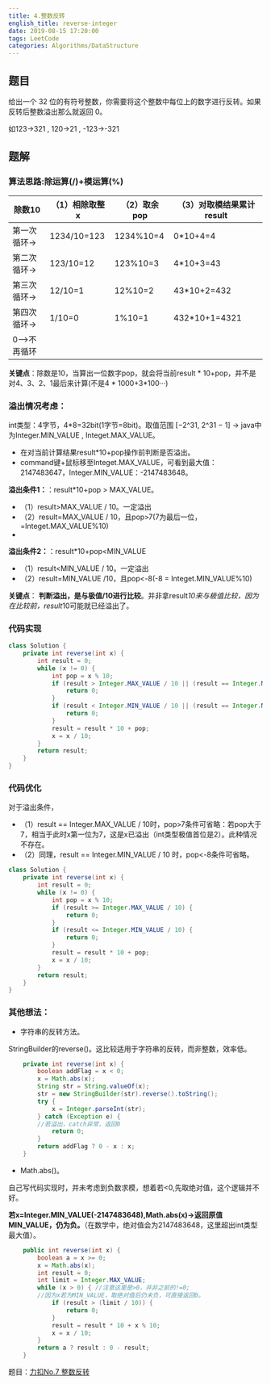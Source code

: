 ```yaml
---
title: 4.整数反转
english_title: reverse-integer
date: 2019-08-15 17:20:00
tags: LeetCode
categories: Algorithms/DataStructure
---
```


## 题目
给出一个 32 位的有符号整数，你需要将这个整数中每位上的数字进行反转。如果反转后整数溢出那么就返回 0。

如123->321 , 120->21 , -123->-321


## 题解

### 算法思路:除运算(/)+模运算(%)

除数10 | （1）相除取整x | （2）取余pop |（3）对取模结果累计     result
---| ---|---|---
 第一次循环->|1234/10=123| 1234%10=4 | 0*10+4=4
 第二次循环->|123/10=12|  123%10=3|4*10+3=43
 第三次循环->|12/10=1|  12%10=2|43*10+2=432
 第四次循环->|1/10=0 |  1%10=1|432*10+1=4321
0—>不再循环| | |

**关键点**：除数是10，当算出一位数字pop，就会将当前result * 10+pop，并不是对4、3、2、1最后来计算(不是4 * 1000+3*100···)

### 溢出情况考虑：
int类型：4字节，4*8=32bit(1字节=8bit)。取值范围
 [−2^31,  2^31 − 1] -> java中为Integer.MIN_VALUE , Integet.MAX_VALUE。
 
* 在对当前计算结果result*10+pop操作前判断是否溢出。
* command键+鼠标移至Integet.MAX_VALUE，可看到最大值：2147483647，Integer.MIN_VALUE：-2147483648。

**溢出条件1：**：result*10+pop > MAX_VALUE。
* （1）result>MAX_VALUE / 10。一定溢出
* （2）result=MAX_VALUE / 10，且pop>7(7为最后一位，=Integet.MAX_VALUE%10)
* 
**溢出条件2：**：result*10+pop<MIN_VALUE
* （1）result<MIN_VALUE / 10。一定溢出
* （2）result=MIN_VALUE /10，且pop<-8(-8 = Integet.MIN_VALUE%10)

**关键点**：
**判断溢出，是与极值/10进行比较**。并非拿result*10来与极值比较，因为在比较前，result*10可能就已经溢出了。

### 代码实现
```java
class Solution {
    private int reverse(int x) {
        int result = 0;
        while (x != 0) {
            int pop = x % 10;
            if (result > Integer.MAX_VALUE / 10 || (result == Integer.MAX_VALUE / 10 && pop > 7)) {
                return 0;
            }
            if (result < Integer.MIN_VALUE / 10 || (result == Integer.MIN_VALUE / 10 && pop < -8)) {
                return 0;
            }
            result = result * 10 + pop;
            x = x / 10;
        }
        return result;
    }
}
```
### 代码优化
对于溢出条件，
* （1）result == Integer.MAX_VALUE / 10时，pop>7条件可省略：若pop大于7，相当于此时x第一位为7，这是x已溢出（int类型极值首位是2）。此种情况不存在。
* （2）同理，result == Integer.MIN_VALUE / 10 时，pop<-8条件可省略。

```java
class Solution {
    private int reverse(int x) {
        int result = 0;
        while (x != 0) {
            int pop = x % 10;
            if (result >= Integer.MAX_VALUE / 10) {
                return 0;
            }
            if (result <= Integer.MIN_VALUE / 10) {
                return 0;
            }
            result = result * 10 + pop;
            x = x / 10;
        }
        return result;
    }
}
```
### 其他想法：
* 字符串的反转方法。

StringBuilder的reverse()。这比较适用于字符串的反转，而非整数，效率低。
```java
    private int reverse(int x) {
        boolean addFlag = x < 0;
        x = Math.abs(x);
        String str = String.valueOf(x);
        str = new StringBuilder(str).reverse().toString();
        try {
            x = Integer.parseInt(str);
        } catch (Exception e) {
        //若溢出，catch异常，返回0
            return 0;
        }
        return addFlag ? 0 - x : x;
    }
```
* Math.abs()。

自己写代码实现时，并未考虑到负数求模，想着若<0,先取绝对值，这个逻辑并不好。

**若x=Integer.MIN_VALUE(-2147483648),Math.abs(x)->返回原值MIN_VALUE，仍为负。**（在数学中，绝对值会为2147483648，这里超出int类型最大值）。
```java
    public int reverse(int x) {
        boolean a = x >= 0;
        x = Math.abs(x);
        int result = 0;
        int limit = Integer.MAX_VALUE;
        while (x > 0) { //注意这里是>0，并非之前的!=0;
        //因为x若为MIN_VALUE，取绝对值后仍未负，可直接返回0。
            if (result > (limit / 10)) {
                return 0;
            }
            result = result * 10 + x % 10;
            x = x / 10;
        }
        return a ? result : 0 - result;
    }
```

题目：[力扣No.7 整数反转](https://leetcode-cn.com/problems/reverse-integer/)